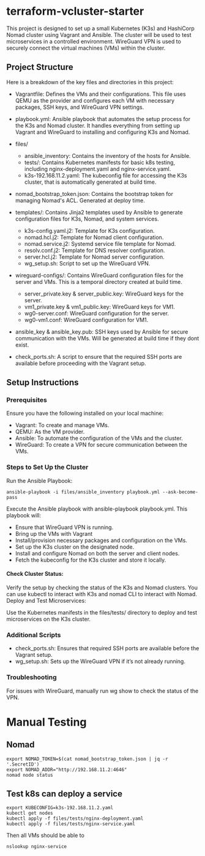 # terraform-vcluster-starter

This project is designed to set up a small Kubernetes (K3s) and HashiCorp Nomad cluster using Vagrant and Ansible. The cluster will be used to test microservices in a controlled environment. WireGuard VPN is used to securely connect the virtual machines (VMs) within the cluster.

## Project Structure
Here is a breakdown of the key files and directories in this project:

* Vagrantfile: Defines the VMs and their configurations. This file uses QEMU as the provider and configures each VM with necessary packages, SSH keys, and WireGuard VPN settings.

* playbook.yml: Ansible playbook that automates the setup process for the K3s and Nomad cluster. It handles everything from setting up Vagrant and WireGuard to installing and configuring K3s and Nomad.

* files/
  * ansible_inventory: Contains the inventory of the hosts for Ansible.
  * tests/: Contains Kubernetes manifests for basic k8s testing, including nginx-deployment.yaml and nginx-service.yaml.
  * k3s-192.168.11.2.yaml: The kubeconfig file for accessing the K3s cluster, that is automatically generated at build time.

* nomad_bootstrap_token.json: Contains the bootstrap token for managing Nomad's ACL. Generated at deploy time.

* templates/: Contains Jinja2 templates used by Ansible to generate configuration files for K3s, Nomad, and system services.
  * k3s-config.yaml.j2: Template for K3s configuration.
  * nomad.hcl.j2: Template for Nomad client configuration.
  * nomad.service.j2: Systemd service file template for Nomad.
  * resolv.conf.j2: Template for DNS resolver configuration.
  * server.hcl.j2: Template for Nomad server configuration.
  * wg_setup.sh: Script to set up the WireGuard VPN.

* wireguard-configs/: Contains WireGuard configuration files for the server and VMs. This is a temporal directory created at build time.
  * server_private.key & server_public.key: WireGuard keys for the server.
  * vm1_private.key & vm1_public.key: WireGuard keys for VM1.
  * wg0-server.conf: WireGuard configuration for the server.
  * wg0-vm1.conf: WireGuard configuration for VM1.
 
* ansible_key & ansible_key.pub: SSH keys used by Ansible for secure communication with the VMs. Will be generated at build time if they dont exist.

* check_ports.sh: A script to ensure that the required SSH ports are available before proceeding with the Vagrant setup.

## Setup Instructions

### Prerequisites

Ensure you have the following installed on your local machine:

* Vagrant: To create and manage VMs.
* QEMU: As the VM provider.
* Ansible: To automate the configuration of the VMs and the cluster.
* WireGuard: To create a VPN for secure communication between the VMs.

### Steps to Set Up the Cluster

Run the Ansible Playbook:

```ansible-playbook -i files/ansible_inventory playbook.yml --ask-become-pass```

Execute the Ansible playbook with ansible-playbook playbook.yml. This playbook will:

* Ensure that WireGuard VPN is running.
* Bring up the VMs with Vagrant
* Install/provision necessary packages and configuration on the VMs.
* Set up the K3s cluster on the designated node.
* Install and configure Nomad on both the server and client nodes.
* Fetch the kubeconfig for the K3s cluster and store it locally.

#### Check Cluster Status:

Verify the setup by checking the status of the K3s and Nomad clusters. You can use kubectl to interact with K3s and nomad CLI to interact with Nomad.
Deploy and Test Microservices:

Use the Kubernetes manifests in the files/tests/ directory to deploy and test microservices on the K3s cluster.

### Additional Scripts

* check_ports.sh: Ensures that required SSH ports are available before the Vagrant setup.
* wg_setup.sh: Sets up the WireGuard VPN if it’s not already running.

### Troubleshooting
For issues with WireGuard, manually run wg show to check the status of the VPN.


# Manual Testing
## Nomad

```
export NOMAD_TOKEN=$(cat nomad_bootstrap_token.json | jq -r '.SecretID')
export NOMAD_ADDR="http://192.168.11.2:4646"
nomad node status
```

## Test k8s can deploy a service

```
export KUBECONFIG=k3s-192.168.11.2.yaml
kubectl get nodes
kubectl apply -f files/tests/nginx-deployment.yaml
kubectl apply -f files/tests/nginx-service.yaml
```

Then all VMs should be able to 
```
nslookup nginx-service
```


